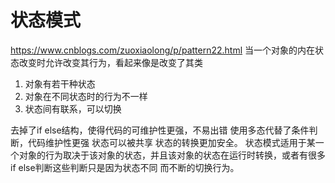 # 状态模式
https://www.cnblogs.com/zuoxiaolong/p/pattern22.html
当一个对象的内在状态改变时允许改变其行为，看起来像是改变了其类


1. 对象有若干种状态
2. 对象在不同状态时的行为不一样
3. 状态间有联系，可以切换


去掉了if else结构，使得代码的可维护性更强，不易出错
使用多态代替了条件判断，代码维护性更强
状态可以被共享
状态的转换更加安全。
状态模式适用于某一个对象的行为取决于该对象的状态，并且该对象的状态在运行时转换，或者有很多if else判断这些判断只是因为状态不同
而不断的切换行为。